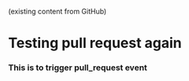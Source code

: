 (existing content from GitHub)

# Testing pull request again


### This is to trigger pull_request event
